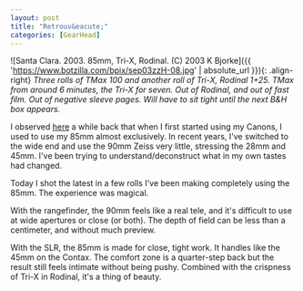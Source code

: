 ```yaml
---
layout: post
title: "Retrouv&eacute;"
categories: [GearHead]
---
```



![Santa Clara. 2003. 85mm, Tri-X, Rodinal. (C) 2003 K Bjorke]({{ 'https://www.botzilla.com/bpix/sep03zzH-08.jpg' | absolute_url }}){: .align-right}
<i>Three rolls of TMax 100 and another roll of Tri-X, Rodinal 1+25. TMax from around 6 minutes, the Tri-X for seven. Out of Rodinal, and out of fast film. Out of negative sleeve pages. Will have to sit tight until the next B&amp;H box appears.</i>

I observed <a href="{{ site.baseurl }}{% post_url 2003-05-13-Crystallizing-Method %}">here</a> a while back that when I first started using my Canons, I used to use my 85mm almost exclusively. In recent years, I've switched to the wide end and use the 90mm Zeiss very little, stressing the 28mm and 45mm. I've been trying to understand/deconstruct what in my own tastes had changed.

Today I shot the latest in a few rolls I've been making completely using the 85mm. The experience was magical.

With the rangefinder, the 90mm feels like a real tele, and it's difficult to use at wide apertures or close (or both). The depth of field can be less than a centimeter, and without much preview.

With the SLR, the 85mm is made for close, tight work. It handles like the 45mm on the Contax. The comfort zone is a quarter-step back but the result still feels intimate without being pushy. Combined with the crispness of Tri-X in Rodinal, it's a thing of beauty.
